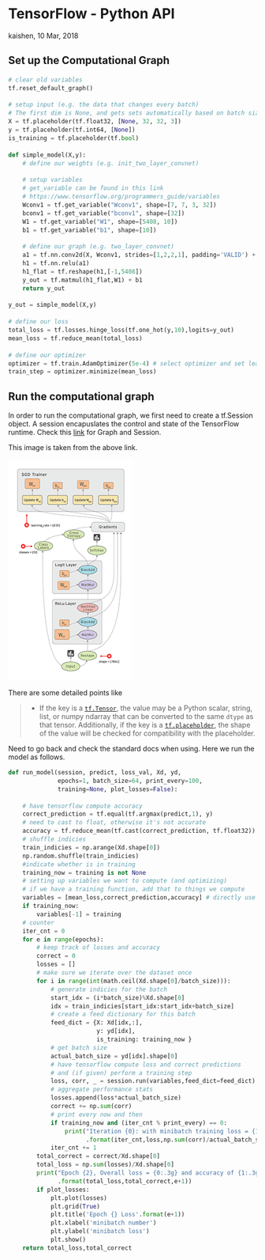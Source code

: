 # TensorFlow - Python API

kaishen, 10 Mar, 2018

## Set up the Computational Graph

```python
# clear old variables
tf.reset_default_graph()

# setup input (e.g. the data that changes every batch)
# The first dim is None, and gets sets automatically based on batch size fed in 
X = tf.placeholder(tf.float32, [None, 32, 32, 3])
y = tf.placeholder(tf.int64, [None])
is_training = tf.placeholder(tf.bool)

def simple_model(X,y):
    # define our weights (e.g. init_two_layer_convnet)
    
    # setup variables
    # get_variable can be found in this link
    # https://www.tensorflow.org/programmers_guide/variables
    Wconv1 = tf.get_variable("Wconv1", shape=[7, 7, 3, 32])
    bconv1 = tf.get_variable("bconv1", shape=[32])
    W1 = tf.get_variable("W1", shape=[5408, 10])
    b1 = tf.get_variable("b1", shape=[10])

    # define our graph (e.g. two_layer_convnet)
    a1 = tf.nn.conv2d(X, Wconv1, strides=[1,2,2,1], padding='VALID') + bconv1
    h1 = tf.nn.relu(a1)
    h1_flat = tf.reshape(h1,[-1,5408])
    y_out = tf.matmul(h1_flat,W1) + b1
    return y_out

y_out = simple_model(X,y)

# define our loss
total_loss = tf.losses.hinge_loss(tf.one_hot(y,10),logits=y_out)
mean_loss = tf.reduce_mean(total_loss)

# define our optimizer
optimizer = tf.train.AdamOptimizer(5e-4) # select optimizer and set learning rate
train_step = optimizer.minimize(mean_loss)
```

## Run the computational graph

In order to run the computational graph, we first need to create a tf.Session object. A session encapuslates the control and state of the TensorFlow runtime. Check this [link](https://www.tensorflow.org/programmers_guide/graphs) for Graph and Session.

This image is taken from the above link.

![Gradient GIF](./TF2.gif)

There are some detailed points like 

> - If the key is a [`tf.Tensor`](https://www.tensorflow.org/api_docs/python/tf/Tensor), the value may be a Python scalar, string, list, or numpy ndarray that can be converted to the same `dtype` as that tensor. Additionally, if the key is a [`tf.placeholder`](https://www.tensorflow.org/api_docs/python/tf/placeholder), the shape of the value will be checked for compatibility with the placeholder.

Need to go back and check the standard docs when using. Here we run the model as follows.

```python
def run_model(session, predict, loss_val, Xd, yd,
              epochs=1, batch_size=64, print_every=100,
              training=None, plot_losses=False):
    
    # have tensorflow compute accuracy
    correct_prediction = tf.equal(tf.argmax(predict,1), y)
    # need to cast to float, otherwise it's not accurate
    accuracy = tf.reduce_mean(tf.cast(correct_prediction, tf.float32)) 
    # shuffle indicies
    train_indicies = np.arange(Xd.shape[0])
    np.random.shuffle(train_indicies)
    #indicate whether is in training
    training_now = training is not None
    # setting up variables we want to compute (and optimizing)
    # if we have a training function, add that to things we compute
    variables = [mean_loss,correct_prediction,accuracy] # directly use mean_loss may not be good
    if training_now:
        variables[-1] = training
    # counter 
    iter_cnt = 0
    for e in range(epochs):
        # keep track of losses and accuracy
        correct = 0
        losses = []
        # make sure we iterate over the dataset once
        for i in range(int(math.ceil(Xd.shape[0]/batch_size))):
            # generate indicies for the batch
            start_idx = (i*batch_size)%Xd.shape[0]
            idx = train_indicies[start_idx:start_idx+batch_size]
            # create a feed dictionary for this batch
            feed_dict = {X: Xd[idx,:],
                         y: yd[idx],
                         is_training: training_now }
            # get batch size
            actual_batch_size = yd[idx].shape[0]
            # have tensorflow compute loss and correct predictions
            # and (if given) perform a training step
            loss, corr, _ = session.run(variables,feed_dict=feed_dict)
            # aggregate performance stats
            losses.append(loss*actual_batch_size)
            correct += np.sum(corr)
            # print every now and then
            if training_now and (iter_cnt % print_every) == 0:
                print("Iteration {0}: with minibatch training loss = {1:.3g} and accuracy of {2:.2g}"\
                      .format(iter_cnt,loss,np.sum(corr)/actual_batch_size))
            iter_cnt += 1
        total_correct = correct/Xd.shape[0]
        total_loss = np.sum(losses)/Xd.shape[0]
        print("Epoch {2}, Overall loss = {0:.3g} and accuracy of {1:.3g}"\
              .format(total_loss,total_correct,e+1))
        if plot_losses:
            plt.plot(losses)
            plt.grid(True)
            plt.title('Epoch {} Loss'.format(e+1))
            plt.xlabel('minibatch number')
            plt.ylabel('minibatch loss')
            plt.show()
    return total_loss,total_correct

```


